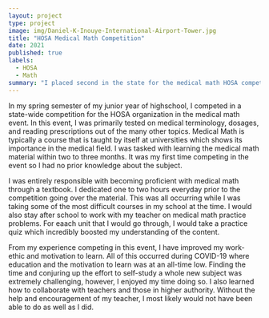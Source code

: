 ```yaml
---
layout: project
type: project
image: img/Daniel-K-Inouye-International-Airport-Tower.jpg
title: "HOSA Medical Math Competition"
date: 2021
published: true
labels:
  - HOSA
  - Math
summary: "I placed second in the state for the medical math HOSA competition"
---
```




In my spring semester of my junior year of highschool, I competed in a state-wide competition for the HOSA organization in the medical math event. In this event, I was primarily tested on medical terminology, dosages, and reading prescriptions out of the many other topics. Medical Math is typically a course that is taught by itself at universities which shows its importance in the medical field. I was tasked with learning the medical math material within two to three months. It was my first time competing in the event so I had no prior knowledge about the subject.

I was entirely responsible with becoming proficient with medical math through a textbook. I dedicated one to two hours everyday prior to the competition going over the material. This was all occurring while I was taking some of the most difficult courses in my school at the time. I would also stay after school to work with my teacher on  medical math practice problems. For eaach unit that I would go through, I would take a practice quiz which incredibly boosted my understanding of the content.

From my experience competing in this event, I have improved my work-ethic and motivation to learn. All of this occurred during COVID-19 where education and the motivation to learn was at an all-time low. Finding the time and conjuring up the effort to self-study a whole new subject was extremely challenging, however, I enjoyed my time doing so. I also learned how to collaborate with teachers and those in higher authority. Without the help and encouragement of my teacher, I most likely would not have been able to do as well as I did.

